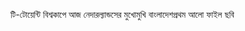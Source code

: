 টি-টোয়েন্টি বিশ্বকাপে আজ নেদারল্যান্ডসের মুখোমুখি বাংলাদেশ<span class="custom-gallery-image _3bj2K SZnJd">প্রথম আলো ফাইল ছবি</span>
